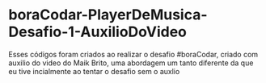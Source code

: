 # boraCodar-PlayerDeMusica-Desafio-1-AuxilioDoVideo
Esses códigos foram criados ao realizar o desafio #boraCodar, criado com auxilio do video do Maik Brito, uma abordagem um tanto diferente da que eu tive incialmente ao tentar o desafio sem o auxlio
